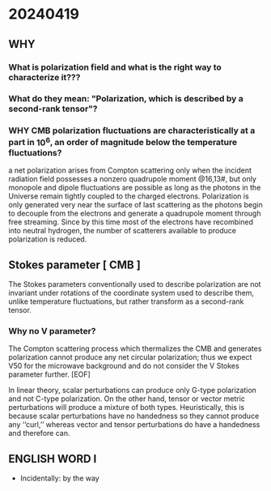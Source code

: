 
# 20240419

## WHY
### What is polarization field and what is the right way to characterize it???

### What do they mean: "Polarization, which is described by a second-rank tensor"?

### WHY CMB polarization fluctuations are characteristically at a part in $10^6$, an order of magnitude below the temperature fluctuations?
a net polarization arises from Compton scattering only when the incident radiation field possesses a nonzero quadrupole moment @16,13#, but only monopole and dipole fluctuations are possible as long as the photons in the Universe remain tightly coupled to the charged electrons. Polarization is only generated very near the surface of last scattering as the photons begin to decouple from the electrons and generate a quadrupole moment through free streaming. Since by this time most of the electrons have recombined into neutral hydrogen, the number of scatterers available to produce polarization is reduced.

## Stokes parameter [ CMB ]
The Stokes parameters conventionally used to describe polarization are not invariant under rotations of the coordinate system used to describe them, unlike temperature fluctuations, but rather transform as a second-rank tensor.
### Why no V parameter?
The Compton scattering process which thermalizes the CMB and generates polarization cannot produce any net circular polarization; thus we expect V50 for the microwave background and do not consider the V Stokes parameter further. [EOF]

In linear theory, scalar perturbations can produce only G-type polarization and not C-type polarization. On the other hand, tensor or vector metric perturbations will produce a mixture of both types. Heuristically, this is because scalar perturbations have no handedness so they cannot produce any ‘‘curl,’’ whereas vector and tensor perturbations do have a handedness and therefore can.
## ENGLISH WORD I
* Incidentally: by the way